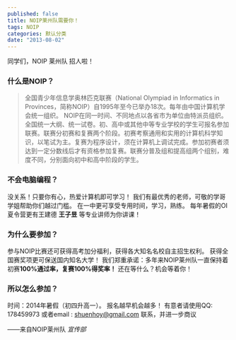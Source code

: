 ```yaml
---
published: false
title: NOIP莱州队需要你！
tags: NOIP
categories: 默认分类
date: "2013-08-02"
---
```


同学们，NOIP 莱州队 招人啦！
### 什么是NOIP？
> 全国青少年信息学奥林匹克联赛（National Olympiad in Informatics in Provinces，简称NOIP）自1995年至今已举办18次。每年由中国计算机学会统一组织。 NOIP在同一时间、不同地点以各省市为单位由特派员组织。全国统一大纲、统一试卷。初、高中或其他中等专业学校的学生可报名参加联赛。联赛分初赛和复赛两个阶段。初赛考察通用和实用的计算机科学知识，以笔试为主。复赛为程序设计，须在计算机上调试完成。参加初赛者须达到一定分数线后才有资格参加复赛。联赛分普及组和提高组两个组别，难度不同，分别面向初中和高中阶段的学生。

### 不会电脑编程？
没关系！只要你有心，热爱计算机即可学习！
我们有最优秀的老师，可敬的学哥学姐帮助你们越过门槛。
在一中更可享受专用时间，学习，熟练。
每年暑假的OI夏令营更有王建德 **王子昱** 等专业讲师为你讲课！

### 为什么要参加？
参与NOIP比赛还可获得高考加分福利，获得各大知名名校自主招生权利。
获得全国赛奖项更可保送国内知名大学！
我们郑重承诺：多年来NOIP莱州队一直保持着初赛**100%通过率，复赛100%得奖率！**
还在等什么？机会等着你！

### 所以怎么参加？
时间：2014年暑假（初四升高一）。
报名越早机会越多！
有意者请使用QQ: 178459973 或者email : shuenhoy@gmail.com 联系，并进一步商议

——来自NOIP莱州队 *宣传部*